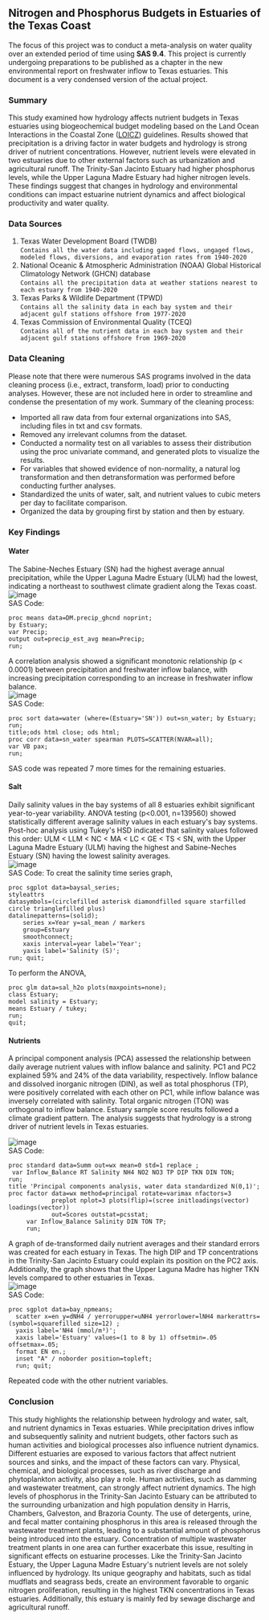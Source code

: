 ## Nitrogen and Phosphorus Budgets in Estuaries of the Texas Coast 
The focus of this project was to conduct a meta-analysis on water quality over an extended period of time using **SAS 9.4**. This project is currently undergoing preparations to be published as a chapter in the new environmental report on freshwater inflow to Texas estuaries. This document is a very condensed version of the actual project.


### Summary
This study examined how hydrology affects nutrient budgets in Texas estuaries using biogeochemical budget modeling based on the Land Ocean Interactions in the Coastal Zone ([LOICZ](https://www.sciencedirect.com/science/article/pii/S2213305416300054)) guidelines. Results showed that precipitation is a driving factor in water budgets and hydrology is strong driver of nutrient concentrations. However, nutrient levels were elevated in two estuaries due to other external factors such as urbanization and agricultural runoff. The Trinity-San Jacinto Estuary had higher phosphorus levels, while the Upper Laguna Madre Estuary had higher nitrogen levels. These findings suggest that changes in hydrology and environmental conditions can impact estuarine nutrient dynamics and affect biological productivity and water quality.

### Data Sources

1. Texas Water Development Board (TWDB) <br>
```Contains all the water data including gaged flows, ungaged flows, modeled flows, diversions, and evaporation rates from 1940-2020```
2. National Oceanic & Atmospheric Administration (NOAA) Global Historical Climatology Network (GHCN) database <br>
```Contains all the precipitation data at weather stations nearest to each estuary from 1940-2020```
3. Texas Parks & Wildlife Department (TPWD) <br>
```Contains all the salinity data in each bay system and their adjacent gulf stations offshore from 1977-2020```
4. Texas Commission of Environmental Quality (TCEQ) <br>
```Contains all of the nutrient data in each bay system and their adjacent gulf stations offshore from 1969-2020```

### Data Cleaning

Please note that there were numerous SAS programs involved in the data cleaning process (i.e., extract, transform, load) prior to conducting analyses. However, these are not included here in order to streamline and condense the presentation of my work.
Summary of the cleaning process:
- Imported all raw data from four external organizations into SAS, including files in txt and csv formats.
- Removed any irrelevant columns from the dataset.
- Conducted a normality test on all variables to assess their distribution using the proc univariate command, and generated plots to visualize the results.
- For variables that showed evidence of non-normality, a natural log transformation and then detransformation was performed before conducting further analyses.
- Standardized the units of water, salt, and nutrient values to cubic meters per day to facilitate comparison.
- Organized the data by grouping first by station and then by estuary.

### Key Findings

#### Water

The Sabine-Neches Estuary (SN) had the highest average annual precipitation, while the Upper Laguna Madre Estuary (ULM) had the lowest, indicating a northeast to southwest climate gradient along the Texas coast. <br>
![image](https://user-images.githubusercontent.com/123992539/227271676-d62a8392-1140-4074-a5fe-671170fe5f70.png) <br>
SAS Code:
```SAS
proc means data=DM.precip_ghcnd noprint;
by Estuary;
var Precip;
output out=precip_est_avg mean=Precip;
run;
```

A correlation analysis showed a significant monotonic relationship (p < 0.0001) between precipitation and freshwater inflow balance, with increasing precipitation corresponding to an increase in freshwater inflow balance. <br>
![image](https://user-images.githubusercontent.com/123992539/227273055-ac6cc81d-6353-4ed9-a9c6-3a128c49817d.png) <br>
SAS Code:
```SAS
proc sort data=water (where=(Estuary='SN')) out=sn_water; by Estuary; run;
title;ods html close; ods html; 
proc corr data=sn_water spearman PLOTS=SCATTER(NVAR=all);
var VB pax;
run;
```
SAS code was repeated 7 more times for the remaining estuaries. <br>


#### Salt

Daily salinity values in the bay systems of all 8 estuaries exhibit significant year-to-year variability. ANOVA testing (p<0.001, n=139560) showed statistically different average salinity values in each estuary's bay systems. Post-hoc analysis using Tukey's HSD indicated that salinity values followed this order: ULM < LLM < NC < MA < LC < GE < TS < SN, with the Upper Laguna Madre Estuary (ULM) having the highest and Sabine-Neches Estuary (SN) having the lowest salinity averages. <br>
![image](https://user-images.githubusercontent.com/123992539/227275822-0f329f81-cdfa-4ff3-8bd5-61e9e7ac808b.png) <br>
SAS Code:
To creat the salinity time series graph,
```SAS
proc sgplot data=baysal_series;
styleattrs 
datasymbols=(circlefilled asterisk diamondfilled square starfilled circle trianglefilled plus)
datalinepatterns=(solid);
	series x=Year y=sal_mean / markers
	group=Estuary
	smoothconnect;
	xaxis interval=year label='Year';
	yaxis label='Salinity (S)';
run; quit;
```
To perform the ANOVA,
```SAS
proc glm data=sal_h2o plots(maxpoints=none);
class Estuary;
model salinity = Estuary;
means Estuary / tukey;
run;
quit;
```

#### Nutrients

A principal component analysis (PCA) assessed the relationship between daily average nutrient values with inflow balance and salinity. PC1 and PC2 explained 59% and 24% of the data variability, respectively. Inflow balance and dissolved inorganic nitrogen (DIN), as well as total phosphorus (TP), were positively correlated with each other on PC1, while inflow balance was inversely correlated with salinity. Total organic nitrogen (TON) was orthogonal to inflow balance. Estuary sample score results followed a climate gradient pattern. The analysis suggests that hydrology is a strong driver of nutrient levels in Texas estuaries. <br>

![image](https://user-images.githubusercontent.com/123992539/227278730-cc461563-31aa-4cbe-bcff-b70a5abb0f2a.png) <br>
SAS Code:
```SAS
proc standard data=Summ out=wx mean=0 std=1 replace ;
 var Inflow_Balance RT Salinity NH4 NO2 NO3 TP DIP TKN DIN TON;
run;
title 'Principal components analysis, water data standardized N(0,1)';
proc factor data=wx method=principal rotate=varimax nfactors=3  
            preplot nplot=3 plots(flip)=(scree initloadings(vector) loadings(vector))  
            out=Scores outstat=pcsstat;
     var Inflow_Balance Salinity DIN TON TP;
	 run;
```

A graph of de-transformed daily nutrient averages and their standard errors was created for each estuary in Texas. The high DIP and TP concentrations in the Trinity-San Jacinto Estuary could explain its position on the PC2 axis. Additionally, the graph shows that the Upper Laguna Madre has higher TKN levels compared to other estuaries in Texas. <br>
![image](https://user-images.githubusercontent.com/123992539/227279572-c4d360f3-807e-4459-8700-3c252e437d70.png) <br>
SAS Code:
```SAS
proc sgplot data=bay_npmeans;
  scatter x=en y=dNH4 / yerrorupper=uNH4 yerrorlower=lNH4 markerattrs=(symbol=squarefilled size=12) ;
  yaxis label='NH4 (mmol/m³)';
  xaxis label='Estuary' values=(1 to 8 by 1) offsetmin=.05 offsetmax=.05;
  format EN en.;
  inset "A" / noborder position=topleft;
  run; quit;
```
Repeated code with the other nutrient variables.

### Conclusion ###

This study highlights the relationship between hydrology and water, salt, and nutrient dynamics in Texas estuaries. While precipitation drives inflow and subsequently salinity and nutrient budgets, other factors such as human activities and biological processes also influence nutrient dynamics. Different estuaries are exposed to various factors that affect nutrient sources and sinks, and the impact of these factors can vary. Physical, chemical, and biological processes, such as river discharge and phytoplankton activity, also play a role. Human activities, such as damming and wastewater treatment, can strongly affect nutrient dynamics. The high levels of phosphorus in the Trinity-San Jacinto Estuary can be attributed to the surrounding urbanization and high population density in Harris, Chambers, Galveston, and Brazoria County. The use of detergents, urine, and fecal matter containing phosphorus in this area is released through the wastewater treatment plants, leading to a substantial amount of phosphorus being introduced into the estuary. Concentration of multiple wastewater treatment plants in one area can further exacerbate this issue, resulting in significant effects on estuarine processes. Like the Trinity-San Jacinto Estuary, the Upper Laguna Madre Estuary's nutrient levels are not solely influenced by hydrology. Its unique geography and habitats, such as tidal mudflats and seagrass beds, create an environment favorable to organic nitrogen proliferation, resulting in the highest TKN concentrations in Texas estuaries. Additionally, this estuary is mainly fed by sewage discharge and agricultural runoff.
